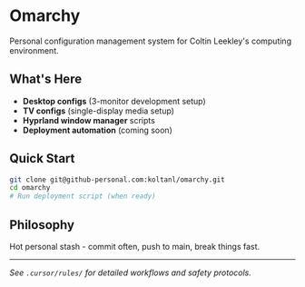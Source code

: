 # Omarchy

Personal configuration management system for Coltin Leekley's computing environment.

## What's Here
- **Desktop configs** (3-monitor development setup)
- **TV configs** (single-display media setup) 
- **Hyprland window manager** scripts
- **Deployment automation** (coming soon)

## Quick Start
```bash
git clone git@github-personal.com:koltanl/omarchy.git
cd omarchy
# Run deployment script (when ready)
```

## Philosophy
Hot personal stash - commit often, push to main, break things fast.

---
*See `.cursor/rules/` for detailed workflows and safety protocols.*
